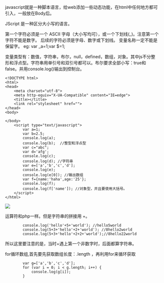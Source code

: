 javascript就是一种脚本语言，给web添加一些动态功能，在html中任何地方都可引入，一般放在Body后。


JScript 是一种区分大小写的语言。 

第一个字符必须是一个 ASCII 字母（大小写均可），或一个下划线(_)。注意第一个字符不能是数字。 
后续的字符必须是字母、数字或下划线。 
变量名称一定不能是 保留字。  eg: var _a=1;var $=1;


变量类型有：数值，字符串，布尔，null，defined，数组，对象。其中js不分整形和浮点型。字符串用单引号和双引号都可以。布尔要求全部小写：true和false。并用console.log()输出到控制台。


    <!DOCTYPE html>
    <html>
    <head>
    	<meta charset="utf-8">
    	<meta http-equiv="X-UA-Compatible" content="IE=edge">
    	<title></title>
    	<link rel="stylesheet" href="">
    </head>
    <body>
    	
    </body>
    	<script type="text/javascript">
    		var a=1;
    		var b=2.5;
    		console.log(a);
    		console.log(b);  //整型和浮点型
    		var c="abc";
    		var d='afg';
    		console.log(c);
    		console.log(d); //字符串
    		var e=['a','b','c','d'];
    		console.log(e);
    		console.log(e[0]); //输出数组
    		var f={name:'haha',age:'25'};
    		console.log(f);
    		console.log(f['name']); //对象型，并且要使用大括号。
    	</script>
    </html>
    


![](http://i.imgur.com/2nlUJZN.jpg)



运算符和php一样。但是字符串的拼接用 +。

    		console.log('hello'+5+'world'); //hello5world
    		console.log(5+3+'hello'+2+'world'); //8hello2world
    		console.log(5+3+'hello'+2+2+'world');//8hello22world


所以这里要注意的是，当时+遇上第一个非数字时，后面都算字符串。



for循环数组,首先要先获取数组长度：.length ，再利用for来循环获取

    		var g=['a','b','c','d'];
    		for (var i = 0; i < g.length; i++) {
    			console.log(g[i]);
    		}


